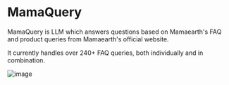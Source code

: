 # MamaQuery
MamaQuery is LLM which answers questions based on Mamaearth's FAQ and product queries from Mamaearth's official website.

It currently handles over 240+ FAQ queries, both individually and in combination.

![image](https://github.com/user-attachments/assets/2e2b53b8-0baf-44bd-9997-ad87ce665b3d)
